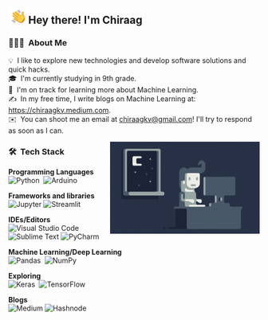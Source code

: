 
<img alt="Night Coding" src="./assets/Hand%20Wave.gif" width='40' align="left"/><h2>Hey there! I'm Chiraag</h2>

<!-- ## 👋 &nbsp;Hey there! I'm Chiraag -->

### 👨🏻‍💻 &nbsp;About Me

💡 &nbsp;I like to explore new technologies and develop software solutions and quick hacks.\
🎓 &nbsp;I'm currently studying in 9th grade.\
🌱 &nbsp;I'm on track for learning more about Machine Learning.\
✍️ &nbsp;In my free time, I write blogs on Machine Learning at: https://chiraagkv.medium.com. \
✉️ &nbsp;You can shoot me an email at chiraagkv@gmail.com! I'll try to respond as soon as I can.

<img alt="Night Coding" src="https://raw.githubusercontent.com/AVS1508/AVS1508/master/assets/Night-Coding.gif" align="right"/>


### 🛠 &nbsp;Tech Stack
__Programming Languages__ \
<img alt="Python" src="https://img.shields.io/badge/python-%2314354C.svg?style=for-the-badge&logo=python&logoColor=white"/>&nbsp;
<img alt="Arduino" src="https://img.shields.io/badge/-Arduino-00979D?style=for-the-badge&logo=Arduino&logoColor=white"/>


__Frameworks and libraries__ \
<img alt="Jupyter" src="https://img.shields.io/badge/Jupyter-%23F37626.svg?style=for-the-badge&logo=Jupyter&logoColor=white" />
<img alt="Streamlit" src="https://img.shields.io/badge/streamlit-red?style=for-the-badge"/>&nbsp;


__IDEs/Editors__ \
<img alt="Visual Studio Code" src="https://img.shields.io/badge/VisualStudioCode-0078d7.svg?style=for-the-badge&logo=visual-studio-code&logoColor=white"/>&nbsp;
<img alt="Sublime Text" src="https://img.shields.io/badge/sublime_text-%23575757.svg?style=for-the-badge&logo=sublime-text&logoColor=important"/>
<img alt="PyCharm" src="https://img.shields.io/badge/pycharm-143?style=for-the-badge&logo=pycharm&logoColor=black&color=black&labelColor=green"/>&nbsp;

__Machine Learning/Deep Learning__ \
<img alt="Pandas" src="https://img.shields.io/badge/pandas-%23150458.svg?style=for-the-badge&logo=pandas&logoColor=white" />&nbsp;
<img alt="NumPy" src="https://img.shields.io/badge/numpy-%23013243.svg?style=for-the-badge&logo=numpy&logoColor=white" />&nbsp;


__Exploring__ \
<img alt="Keras" src="https://img.shields.io/badge/Keras-%23D00000.svg?style=for-the-badge&logo=Keras&logoColor=white"/>&nbsp;
<img alt="TensorFlow" src="https://img.shields.io/badge/TensorFlow-%23FF6F00.svg?style=for-the-badge&logo=TensorFlow&logoColor=white" />&nbsp;

__Blogs__\
<img alt="Medium" src="https://img.shields.io/badge/Medium-12100E?style=for-the-badge&logo=medium&logoColor=white"/> <img alt="Hashnode" src="https://img.shields.io/badge/Hashnode-2962FF?style=for-the-badge&logo=hashnode&logoColor=white">



